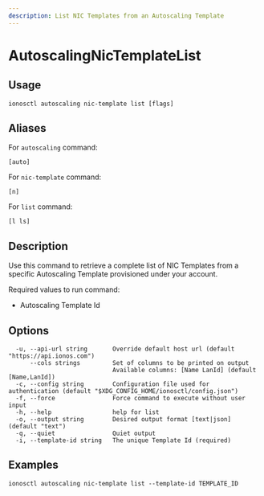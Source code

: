 ```yaml
---
description: List NIC Templates from an Autoscaling Template
---
```


# AutoscalingNicTemplateList

## Usage

```text
ionosctl autoscaling nic-template list [flags]
```

## Aliases

For `autoscaling` command:

```text
[auto]
```

For `nic-template` command:

```text
[n]
```

For `list` command:

```text
[l ls]
```

## Description

Use this command to retrieve a complete list of NIC Templates from a specific Autoscaling Template provisioned under your account.

Required values to run command:

* Autoscaling Template Id

## Options

```text
  -u, --api-url string       Override default host url (default "https://api.ionos.com")
      --cols strings         Set of columns to be printed on output 
                             Available columns: [Name LanId] (default [Name,LanId])
  -c, --config string        Configuration file used for authentication (default "$XDG_CONFIG_HOME/ionosctl/config.json")
  -f, --force                Force command to execute without user input
  -h, --help                 help for list
  -o, --output string        Desired output format [text|json] (default "text")
  -q, --quiet                Quiet output
  -i, --template-id string   The unique Template Id (required)
```

## Examples

```text
ionosctl autoscaling nic-template list --template-id TEMPLATE_ID
```

